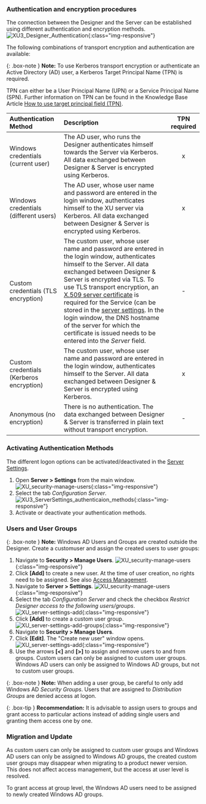 ### Authentication and encryption procedures
The connection between the Designer and the Server can be established using different authentication and encryption methods. 
![XU3_Designer_Authentication](/img/content/xu/authentication_xu.png){:class="img-responsive"}

The following combinations of transport encryption and authentication are available:

{: .box-note }
**Note:** To use Kerberos transport encryption or authenticate an Active Directory (AD) user, a Kerberos Target Principal Name (TPN) is required. 

TPN can either be a User Principal Name (UPN) or a Service Principal Name (SPN). 
Further information on TPN can be found in the Knowledge Base Article [How to use target principal field (TPN)](https://kb.theobald-software.com/xtract-universal/target-principal-TPN).

| Authentication Method | Description | TPN required |
| :------ |:--- | :---: |
| Windows credentials (current user) | The AD user, who runs the Designer authenticates himself towards the Server via Kerberos. All data exchanged between Designer & Server is encrypted using Kerberos. | x |
| Windows credentials (different users) | The AD user, whose user name and password are entered in the login window, authenticates himself to the XU server via Kerberos. All data exchanged between Designer & Server is encrypted using Kerberos.| x |
| Custom credentials (TLS encryption) | The custom user, whose user name and password are entered in the login window, authenticates himself to the Server. All data exchanged between Designer & Server is encrypted via TLS. To use TLS transport encryption, an [X.509 server certificate](./install-x.509-Certificate) is required for the Service (can be stored in the [server settings](../server/server-settings). In the login window, the DNS hostname of the server for which the certificate is issued needs to be entered into the *Server* field. | - |
| Custom credentials (Kerberos encryption) | The custom user, whose user name and password are entered in the login window, authenticates himself to the Server. All data exchanged between Designer & Server is encrypted using Kerberos. | x |  
| Anonymous (no encryption) | There is no authentication. The data exchanged between Designer & Server is transferred in plain text without transport encryption. | - |  


### Activating Authentication Methods 
The different logon options can be activated/deactivated in the [Server Settings](../server/server-settings).
1. Open **Server > Settings** from the main window.
![XU_security-manage-users](/img/content/server-settings_manage.png){:class="img-responsive"}
2. Select the tab *Configuration Server*.
![XU3_ServerSettings_authenticaion_methods](/img/content/xu/authentisierung_xu.png){:class="img-responsive"}
3. Activate or deactivate your authentication methods.

### Users and User Groups

{: .box-note }
**Note:** Windows AD Users and Groups are created outside the Designer.
Create a customuser and assign the created users to user groups:<br>
1. Navigate to **Security > Manage Users**.
![XU_security-manage-users](/img/content/security-manage-users.png){:class="img-responsive"}
2. Click **[Add]** to create a new user.
At the time of user creation, no rights need to be assigned. See also [Access Management](./access-management).
3. Navigate to **Server > Settings**. 
![XU_security-manage-users](/img/content/server-settings_manage.png){:class="img-responsive"}
4. Select the tab *Configuration Server* and check the checkbox *Restrict Designer access to the following users/groups*.
![XU_server-settings-add](/img/content/server-settings-add-group.png){:class="img-responsive"}
5. Click **[Add]** to create a custom user group.
![XU_server-settings-add-groups](/img/content/server-seetings-create-user-group.png){:class="img-responsive"}
6. Navigate to **Security > Manage Users**.
7. Click **[Edit]**. The "Create new user" window opens.
![XU_server-settings-add](/img/content/user-management-groups.png){:class="img-responsive"}
8. Use the arrows **[<]** and **[>]** to assign and remove users to and from groups.
Custom users can only be assigned to custom user groups. Windows AD users can only be assigned to Windows AD groups, but not to custom user groups. 

{: .box-note }
**Note:** When adding a user group, be careful to only add Windows AD *Security Groups*.
Users that are assigned to *Distribution Groups* are denied access at logon.

{: .box-tip }
**Recommendation:** It is advisable to assign users to groups and grant access to particular actions instead of adding single users and granting them access one by one.

### Migration and Update

As custom users can only be assigned to custom user groups and Windows AD users can only be assigned to Windows AD groups, the created custom user groups may disappear when migrating to a product newer version.
This does not affect access management, but the access at user level is resolved. 

To grant access at group level, the Windows AD users need to be assigned to newly created Windows AD groups.




